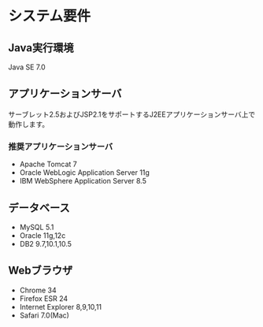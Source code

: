 # システム要件

## Java実行環境

Java SE 7.0


## アプリケーションサーバ

サーブレット2.5およびJSP2.1をサポートするJ2EEアプリケーションサーバ上で動作します。

### 推奨アプリケーションサーバ

* Apache Tomcat 7
* Oracle WebLogic Application Server 11g
* IBM WebSphere Application Server 8.5


## データベース

* MySQL 5.1
* Oracle 11g,12c
* DB2 9.7,10.1,10.5


## Webブラウザ

* Chrome 34
* Firefox ESR 24
* Internet Explorer 8,9,10,11
* Safari 7.0(Mac)
